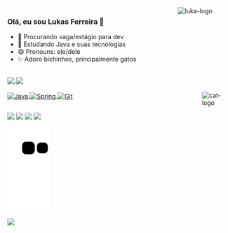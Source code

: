 <div>
<img align="right" alt="luka-logo" height="115 " width="115" src="https://cdn.picrew.me/shareImg/org/202304/338224_ev4ZRCQF.png">
</div>

### Olá, eu sou Lukas Ferreira 👋 


- 🔭 Procurando vaga/estágio para dev
- 📝 Estudando Java e suas tecnologias
- 😄 Pronouns: ele/dele
- ✨ Adoro bichinhos, principalmente gatos

##

 <div>
  <a href="https://github.com/lukadev08">
  <img align="center" height="170em" src="https://github-readme-stats.vercel.app/api?username=lukadev08&show_icons=true&theme=tokyonight&count_private=true&include_all_commits=true"/>
  <img align="center" height="170em" src="https://github-readme-stats.vercel.app/api/top-langs/?username=lukadev08&layout=compact&langs_count=16&theme=tokyonight"/>
  
       
</div>

<div style="display: inline_block"><br>
  <img align="center" alt="Java" height="50" width="50" src="https://cdn.jsdelivr.net/gh/devicons/devicon/icons/java/java-original.svg">
  <img align="center" alt="Spring" height="40" width="40" src="https://cdn.jsdelivr.net/gh/devicons/devicon/icons/spring/spring-original.svg">
  <img align="center" alt="Git" height="40" width="40" src="https://cdn.jsdelivr.net/gh/devicons/devicon/icons/git/git-original.svg">
 <img align="right" alt="cat-logo" height="60 " width=60" src="https://em-content.zobj.net/source/microsoft-teams/337/cat-face_1f431.png">  
  </div>
  
  ##
  
  <div>
  <a href = "mailto:luskaf8@gmail.com"><img src="https://img.shields.io/badge/-Gmail-%23333?style=for-the-badge&logo=gmail&logoColor=red" target="_blank"></a>
  <a href="https://www.linkedin.com/in/lukadev08/" target="_blank"><img src="https://img.shields.io/badge/-LinkedIn-%230077B5?style=for-the-badge&logo=linkedin&logoColor=white" target="_blank"></a>
  <a href="os"> <img src="https://img.shields.io/badge/Windows-0078D6?style=for-the-badge&logo=windows&logoColor=white" target="_blank"></a>
  <a href="os"> <img src="https://img.shields.io/badge/Visual_Studio_Code-0078D4?style=for-the-badge&logo=visual%20studio%20code&logoColor=white" target="_blank"></a>
  
  ![Snake animation](https://github.com/lukadev08/lukadev08/blob/output/github-contribution-grid-snake.svg)
  
  </div>

<div>
<img  src="https://raw.githubusercontent.com/mayhemantt/mayhemantt/Update/svg/Bottom.svg">
</div>
